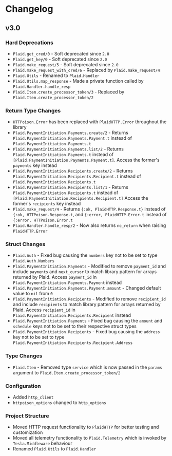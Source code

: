 # Changelog

## v3.0

### Hard Deprecations
- `Plaid.get_cred/0` - Soft deprecated since `2.0`
- `Plaid.get_key/0` - Soft deprecated since `2.0`
- `Plaid.make_request/5` - Soft deprecated since `2.0`
- `Plaid.make_request_with_cred/6` - Replaced by `Plaid.make_request/4`
- `Plaid.Utils` - Renamed to `Plaid.Handler`
- `Plaid.Utils.map_response` - Made a private function called by `Plaid.Handler.handle_resp`
- `Plaid.Item.create_processor_token/3` - Replaced by `Plaid.Item.create_processor_token/2`

### Return Type Changes
- `HTTPoison.Error` has been replaced with `PlaidHTTP.Error` throughout the library
- `Plaid.PaymentInitiation.Payments.create/2` - Returns `Plaid.PaymentInitiation.Payments.Payment.t` instead of `Plaid.PaymentInitiation.Payments.t`
- `Plaid.PaymentInitiation.Payments.list/2` - Returns `Plaid.PaymentInitiation.Payments.t` instead of `[Plaid.PaymentInitiation.Payments.Payment.t]`. Access the former's `payments` key instead
- `Plaid.PaymentInitiation.Recipients.create/2` - Returns `Plaid.PaymentInitiation.Recipients.Recipient.t` instead of `Plaid.PaymentInitiation.Recipients.t`
- `Plaid.PaymentInitiation.Recipients.list/1` - Returns `Plaid.PaymentInitiation.Recipients.t` instead of `[Plaid.PaymentInitiation.Recipients.Recipient.t]` Access the former's `recipients` key instead
- `Plaid.make_request/4` - Returns `{:ok, PlaidHTTP.Response.t}` instead of `{:ok, HTTPoison.Response.t`, and `{:error, PlaidHTTP.Error.t` instead of `{:error, HTTPoison.Error.t`
- `Plaid.Handler.handle_resp/2` - Now also returns `no_return` when raising `PlaidHTTP.Error`

### Struct Changes
- `Plaid.Auth` - Fixed bug causing the `numbers` key not to be set to type `Plaid.Auth.Numbers`
- `Plaid.PaymentInitiation.Payments` - Modified to remove `payment_id` and include `payments` and `next_cursor` to match library pattern for arrays returned by Plaid. Access `payment_id` in `Plaid.PaymentInitiation.Payments.Payment` instead
- `Plaid.PaymentInitiation.Payments.Payment.amount` - Changed default value to `nil` from `0`
- `Plaid.PaymentInitiation.Recipients` - Modified to remove `recipient_id` and include `recipients` to match library pattern for arrays returned by Plaid. Access `recipient_id` in `Plaid.PaymentInitiation.Recipients.Recipient` instead
- `Plaid.PaymentInitiation.Payments` - Fixed bug causing the `amount` and `schedule` keys not to be set to their respective struct types
- `Plaid.PaymentInitiation.Recipients` - Fixed bug causing the `address` key not to be set to type `Plaid.PaymentInitiation.Recipients.Recipient.Address`

### Type Changes
- `Plaid.Item` - Removed type `service` which is now passed in the `params` argument to `Plaid.Item.create_processor_token/2`

### Configuration
- Added `http_client`
- `httpoison_options` changed to `http_options`

### Project Structure
- Moved HTTP request functionality to `PlaidHTTP` for better testing and customization
- Moved all telemetry functionality to `Plaid.Telemetry` which is invoked by `Tesla.Middleware` behaviour
- Renamed `Plaid.Utils` to `Plaid.Handler`
